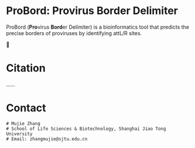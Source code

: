 # ProBord: **Pro**virus **Bord**er Delimiter
ProBord (**Pro**virus **Bord**er Delimiter) is a bioinformatics tool that predicts the precise borders of proviruses by identifying attL/R sites.

🧬
# Citation
......

# Contact
```
# Mujie Zhang
# School of Life Sciences & Biotechnology, Shanghai Jiao Tong University
# Email: zhangmujie@sjtu.edu.cn
```
